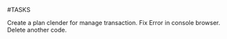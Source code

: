#TASKS

Create a plan clender for manage transaction.
Fix Error in console browser.
Delete another code.
